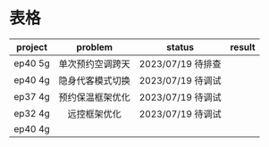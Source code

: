 # 表格

| project | problem  |     status     | result |
|:-------:|:--------:|:--------------:|:------:|
| ep40 5g | 单次预约空调跨天 | 2023/07/19 待排查 |        |
| ep40 4g | 隐身代客模式切换 | 2023/07/19 待调试 |        |
| ep37 4g | 预约保温框架优化 | 2023/07/19 待调试 |        |
| ep32 4g |  远控框架优化  | 2023/07/19 待调试 |        |
| ep40 4g |          |                |        |